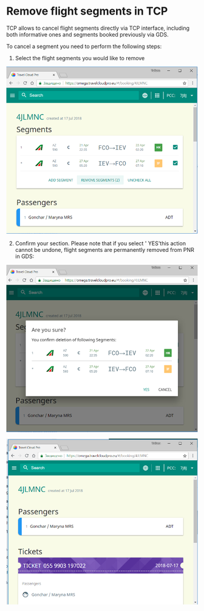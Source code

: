 # Remove flight segments in TCP

TCP allows to cancel flight segments directly via TCP interface, including both informative ones and segments booked previously via GDS.

To cancel a segment you need to perform the following steps:

1. Select the flight segments you would like to remove 

![](../.gitbook/assets/image%20%2827%29.png)



2. Confirm your section. Please note that if you select ' YES'this action cannot be undone, flight segments are permanently removed from PNR in GDS: 

![](../.gitbook/assets/image%20%2841%29.png)

![](../.gitbook/assets/image.png)

